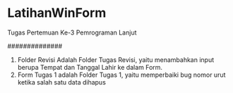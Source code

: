 # LatihanWinForm
Tugas Pertemuan Ke-3 Pemrograman Lanjut

##############

1. Folder Revisi Adalah Folder Tugas Revisi, yaitu menambahkan input berupa Tempat dan Tanggal Lahir ke dalam Form.
2. Form Tugas 1 adalah Folder Tugas 1, yaitu memperbaiki bug nomor urut ketika salah satu data dihapus
